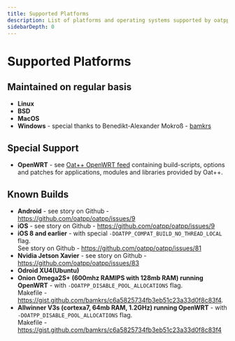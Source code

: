 ```yaml
---
title: Supported Platforms
description: List of platforms and operating systems supported by oatpp web framework. 
sidebarDepth: 0
---
```


# Supported Platforms <seo/>

## Maintained on regular basis

- **Linux**
- **BSD**
- **MacOS**
- **Windows** - special thanks to Benedikt-Alexander Mokroß - [bamkrs](https://github.com/bamkrs)

## Special Support

- **OpenWRT** - see [Oat++ OpenWRT feed](https://github.com/oatpp/oatpp-openwrt-feed)
containing build-scripts, options and patches for applications, modules and libraries provided by Oat++.

## Known Builds

- **Android** - see story on Github - <https://github.com/oatpp/oatpp/issues/9>
- **iOS** - see story on Github - <https://github.com/oatpp/oatpp/issues/9>
- **iOS 8 and earlier** - with special `-DOATPP_COMPAT_BUILD_NO_THREAD_LOCAL` flag.  
See story on Github - <https://github.com/oatpp/oatpp/issues/81>
- **Nvidia Jetson Xavier** - see story on Github - <https://github.com/oatpp/oatpp/issues/83>
- **Odroid XU4(Ubuntu)**
- **Onion Omega2S+ (600mhz RAMIPS with 128mb RAM) running OpenWRT** - with `-DOATPP_DISABLE_POOL_ALLOCATIONS` flag.  
Makefile - <https://gist.github.com/bamkrs/c6a5825734fb3eb51c23a33d0f8c83f4>.
- **Allwinner V3s (cortexa7, 64mb RAM, 1.2GHz) running OpenWRT** - with `-DOATPP_DISABLE_POOL_ALLOCATIONS` flag.  
Makefile - <https://gist.github.com/bamkrs/c6a5825734fb3eb51c23a33d0f8c83f4>
